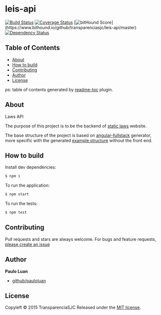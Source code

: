 # leis-api

[![Build Status](https://travis-ci.org/transparenciasjc/leis-api.svg)](https://travis-ci.org/transparenciasjc/leis-api)
[![Coverage Status](https://coveralls.io/repos/transparenciasjc/leis-api/badge.svg)](https://coveralls.io/r/transparenciasjc/leis-api)
[![bitHound Score](https://www.bithound.io/github/transparenciasjc/leis-api/badges/score.svg?)](https://www.bithound.io/github/transparenciasjc/leis-api/master)
[![Dependency Status](https://david-dm.org/transparenciasjc/leis-api.svg "Dependencies Checked & Updated Regularly (Security is Important!)")](https://david-dm.org/transparenciasjc/leis-api)


## Table of Contents
<!-- toc -->
* [About](#about)
* [How to build](#how-to-build)
* [Contributing](#contributing)
* [Author](#author)
* [License](#license)

<!-- toc stop -->

ps: table of contents generated by [readme-toc](https://www.npmjs.com/package/readme-toc) plugin.

## About

Laws API

The purpose of this project is to be the backend of [static laws](https://github.com/transparenciasjc/leis) website. 

The base structure of the project is based on [angular-fullstack](https://github.com/DaftMonk/generator-angular-fullstack) generator, more specific with the generated [example structure](https://github.com/DaftMonk/fullstack-demo) without the front end.

## How to build

Install dev dependencies:

```sh
$ npm i
```

To run the application: 

```sh
$ npm start
```

To run the tests: 
```sh
$ npm test
```

## Contributing

Pull requests and stars are always welcome. For bugs and feature requests, [please create an issue](https://github.com/transparenciasjc/leis-api/issues/new)

## Author

**Paulo Luan**

+ [github/pauloluan](https://github.com/pauloluan)

## License

Copyleft © 2015 TransparenciaSJC
Released under the [MIT license](https://github.com/transparenciasjc/leis-api/blob/master/LICENSE).